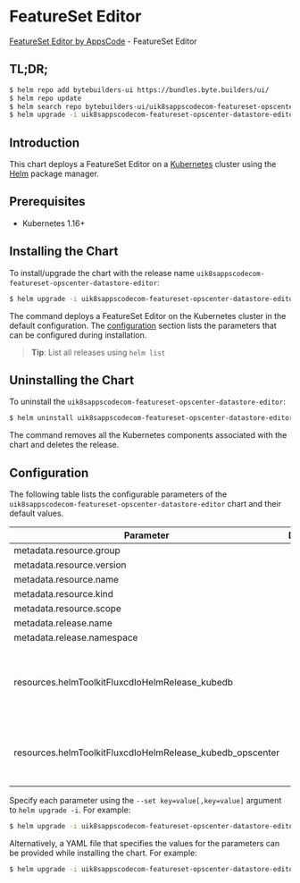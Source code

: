 # FeatureSet Editor

[FeatureSet Editor by AppsCode](https://byte.builders) - FeatureSet Editor

## TL;DR;

```bash
$ helm repo add bytebuilders-ui https://bundles.byte.builders/ui/
$ helm repo update
$ helm search repo bytebuilders-ui/uik8sappscodecom-featureset-opscenter-datastore-editor --version=v0.4.14
$ helm upgrade -i uik8sappscodecom-featureset-opscenter-datastore-editor bytebuilders-ui/uik8sappscodecom-featureset-opscenter-datastore-editor -n default --create-namespace --version=v0.4.14
```

## Introduction

This chart deploys a FeatureSet Editor on a [Kubernetes](http://kubernetes.io) cluster using the [Helm](https://helm.sh) package manager.

## Prerequisites

- Kubernetes 1.16+

## Installing the Chart

To install/upgrade the chart with the release name `uik8sappscodecom-featureset-opscenter-datastore-editor`:

```bash
$ helm upgrade -i uik8sappscodecom-featureset-opscenter-datastore-editor bytebuilders-ui/uik8sappscodecom-featureset-opscenter-datastore-editor -n default --create-namespace --version=v0.4.14
```

The command deploys a FeatureSet Editor on the Kubernetes cluster in the default configuration. The [configuration](#configuration) section lists the parameters that can be configured during installation.

> **Tip**: List all releases using `helm list`

## Uninstalling the Chart

To uninstall the `uik8sappscodecom-featureset-opscenter-datastore-editor`:

```bash
$ helm uninstall uik8sappscodecom-featureset-opscenter-datastore-editor -n default
```

The command removes all the Kubernetes components associated with the chart and deletes the release.

## Configuration

The following table lists the configurable parameters of the `uik8sappscodecom-featureset-opscenter-datastore-editor` chart and their default values.

|                         Parameter                         | Description |                                                                                                                                                                                                                                                                                                                                                                Default                                                                                                                                                                                                                                                                                                                                                                |
|-----------------------------------------------------------|-------------|---------------------------------------------------------------------------------------------------------------------------------------------------------------------------------------------------------------------------------------------------------------------------------------------------------------------------------------------------------------------------------------------------------------------------------------------------------------------------------------------------------------------------------------------------------------------------------------------------------------------------------------------------------------------------------------------------------------------------------------|
| metadata.resource.group                                   |             | <code>ui.k8s.appscode.com</code>                                                                                                                                                                                                                                                                                                                                                                                                                                                                                                                                                                                                                                                                                                      |
| metadata.resource.version                                 |             | <code>v1alpha1</code>                                                                                                                                                                                                                                                                                                                                                                                                                                                                                                                                                                                                                                                                                                                 |
| metadata.resource.name                                    |             | <code>featuresets</code>                                                                                                                                                                                                                                                                                                                                                                                                                                                                                                                                                                                                                                                                                                              |
| metadata.resource.kind                                    |             | <code>FeatureSet</code>                                                                                                                                                                                                                                                                                                                                                                                                                                                                                                                                                                                                                                                                                                               |
| metadata.resource.scope                                   |             | <code>Cluster</code>                                                                                                                                                                                                                                                                                                                                                                                                                                                                                                                                                                                                                                                                                                                  |
| metadata.release.name                                     |             | <code>RELEASE-NAME</code>                                                                                                                                                                                                                                                                                                                                                                                                                                                                                                                                                                                                                                                                                                             |
| metadata.release.namespace                                |             | <code>default</code>                                                                                                                                                                                                                                                                                                                                                                                                                                                                                                                                                                                                                                                                                                                  |
| resources.helmToolkitFluxcdIoHelmRelease_kubedb           |             | <code>{"apiVersion":"helm.toolkit.fluxcd.io/v2beta1","kind":"HelmRelease","metadata":{"name":"kubedb","namespace":"kubeops"},"spec":{"chart":{"spec":{"chart":"kubedb","sourceRef":{"kind":"HelmRepository","name":"kubedb","namespace":"kubeops"},"version":"v2023.02.28"}},"install":{"crds":"CreateReplace","createNamespace":true,"remediation":{"retries":5}},"interval":"5m","releaseName":"kubedb","targetNamespace":"kubedb","timeout":"10m","upgrade":{"crds":"CreateReplace","remediation":{"retries":5}},"values":{"kubedb-autoscaler":{"enabled":true},"kubedb-dashboard":{"enabled":true},"kubedb-ops-manager":{"enabled":true},"kubedb-provisioner":{"enabled":true},"kubedb-schema-manager":{"enabled":true}}}}</code> |
| resources.helmToolkitFluxcdIoHelmRelease_kubedb_opscenter |             | <code>{"apiVersion":"helm.toolkit.fluxcd.io/v2beta1","kind":"HelmRelease","metadata":{"name":"kubedb-opscenter","namespace":"kubeops"},"spec":{"chart":{"spec":{"chart":"kubedb-opscenter","sourceRef":{"kind":"HelmRepository","name":"kubedb","namespace":"kubeops"},"version":"v2023.02.28"}},"install":{"crds":"CreateReplace","createNamespace":true,"remediation":{"retries":5}},"interval":"5m","releaseName":"kubedb-opscenter","targetNamespace":"kubedb","timeout":"10m","upgrade":{"crds":"CreateReplace","remediation":{"retries":5}}}}</code>                                                                                                                                                                            |


Specify each parameter using the `--set key=value[,key=value]` argument to `helm upgrade -i`. For example:

```bash
$ helm upgrade -i uik8sappscodecom-featureset-opscenter-datastore-editor bytebuilders-ui/uik8sappscodecom-featureset-opscenter-datastore-editor -n default --create-namespace --version=v0.4.14 --set metadata.resource.group=ui.k8s.appscode.com
```

Alternatively, a YAML file that specifies the values for the parameters can be provided while
installing the chart. For example:

```bash
$ helm upgrade -i uik8sappscodecom-featureset-opscenter-datastore-editor bytebuilders-ui/uik8sappscodecom-featureset-opscenter-datastore-editor -n default --create-namespace --version=v0.4.14 --values values.yaml
```
